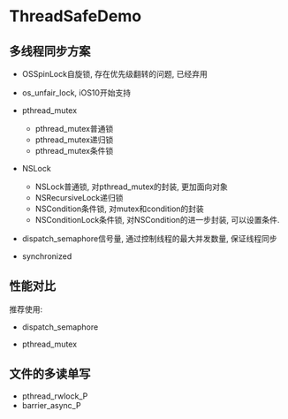 # ThreadSafeDemo
## 多线程同步方案

- OSSpinLock自旋锁, 存在优先级翻转的问题, 已经弃用
- os_unfair_lock, iOS10开始支持
- pthread_mutex
  - pthread_mutex普通锁
  - pthread_mutex递归锁
  - pthread_mutex条件锁
- NSLock
  - NSLock普通锁, 对pthread_mutex的封装, 更加面向对象
  - NSRecursiveLock递归锁
  - NSCondition条件锁, 对mutex和condition的封装
  - NSConditionLock条件锁, 对NSCondition的进一步封装, 可以设置条件.

- dispatch_semaphore信号量, 通过控制线程的最大并发数量, 保证线程同步
- synchronized



## 性能对比

推荐使用:

- dispatch_semaphore

- pthread_mutex



## 文件的多读单写

- pthread_rwlock_P
- barrier_async_P




